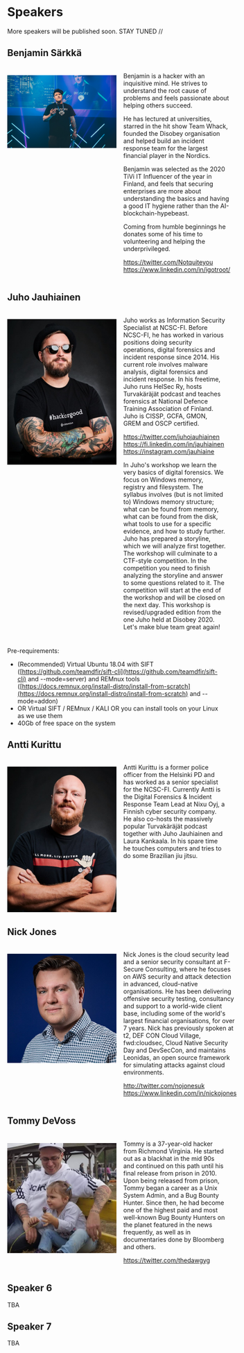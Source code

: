# Speakers

More speakers will be published soon. STAY TUNED //

## Benjamin Särkkä
<div style="display: flex; flex-direction: row; margin-bottom: 1.5rem">
<div style="flex: 0 0 50%; padding: 1.3rem 1rem 0rem 0rem;">
<img src="pics/speakers/benjamin_sarkka.jpg"  alt="Benjamin Särkkä" title="Benjamin Särkkä" />
 </div>
 <div>
 <p>Benjamin is a hacker with an inquisitive mind. He strives to understand the root cause of problems and feels passionate about helping others succeed. </p>

<p>He has lectured at universities, starred in the hit show Team Whack, founded the Disobey organisation and helped build an incident response team for the largest financial player in the Nordics. </p>

<p>Benjamin was selected as the 2020 TiVi IT Influencer of the year in Finland, and feels that securing enterprises are more about understanding the basics and having a good IT hygiene rather than the AI-blockchain-hypebeast. </p>

<p>Coming from humble beginnings he donates some of his time to volunteering and helping the underprivileged.</p>
<p>
<a href="https://twitter.com/Notquiteyou" noopener noreferrer target="_blank">https://twitter.com/Notquiteyou</a><br />
<a href="https://www.linkedin.com/in/igotroot/" noopener noreferrer target="_blank">https://www.linkedin.com/in/igotroot/</a></p>

 </div>
 </div>
 
## Juho Jauhiainen

 <div style="display: flex; flex-direction: row; margin-bottom: 1.5rem">
<div style="flex: 0 0 50%; padding: 1.3rem 1rem 0rem 0rem;">
<img src="pics/speakers/juho_jauhiainen.jpg"  alt="Juho Jauhiainen" title="Juho Jauhiainen" />
 </div>
 <div>
<p>Juho works as Information Security Specialist at NCSC-FI. Before NCSC-FI, he has worked in various positions doing security operations, digital forensics and incident response since 2014. His current role involves malware analysis, digital forensics and incident response. In his freetime, Juho runs HelSec Ry, hosts Turvakäräjät podcast and teaches forensics at National Defence Training Association of Finland. Juho is CISSP, GCFA, GMON, GREM and OSCP certified.
</p>
<p>
<a href="https://twitter.com/juhojauhiainen" noopener noreferrer target="_blank">https://twitter.com/juhojauhiainen</a><br />
<a href="https://fi.linkedin.com/in/jauhiainen" noopener noreferrer target="_blank">https://fi.linkedin.com/in/jauhiainen</a><br />
<a href="https://instagram.com/jauhiaine" noopener noreferrer target="_blank">https://instagram.com/jauhiaine</a></p>
<p>
 In Juho's workshop we learn the very basics of digital forensics. We focus on Windows memory, registry and filesystem. The syllabus involves (but is not limited to) Windows memory structure; what can be found from memory, what can be found from the disk, what tools to use for a specific evidence, and how to study further. Juho has prepared a storyline, which we will analyze first together. The workshop will culminate to a CTF-style competition. In the competition you need to finish analyzing the storyline and answer to some questions related to it. The competition will start at the end of the workshop and will be closed on the next day. This workshop is revised/upgraded edition from the one Juho held at Disobey 2020. Let's make blue team great again!
</p>
 </div>
 </div>
 
 Pre-requirements:
* (Recommended) Virtual Ubuntu 18.04 with SIFT ([https://github.com/teamdfir/sift-cli](https://github.com/teamdfir/sift-cli) and --mode=server) and REMnux tools ([https://docs.remnux.org/install-distro/install-from-scratch](https://docs.remnux.org/install-distro/install-from-scratch) and --mode=addon)
* OR Virtual SIFT / REMnux / KALI OR you can install tools on your Linux as we use them
* 40Gb of free space on the system

## Antti Kurittu
 <div style="display: flex; flex-direction: row; margin-bottom: 1.5rem">
<div style="flex: 0 0 50%; padding: 1.3rem 1rem 0rem 0rem;">
<img src="pics/speakers/antti_kurittu.jpg"  alt="Antti Kurittu" title="Antti Kurittu" />
 </div>
 <div>
<p>Antti Kurittu is a former police officer from the Helsinki PD and has worked as a senior specialist for the NCSC-FI. Currently Antti is the Digital Forensics & Incident Response Team Lead at Nixu Oyj, a Finnish cyber security company. He also co-hosts the massively popular Turvakäräjät podcast together with Juho Jauhiainen and Laura Kankaala. In his spare time he touches computers and tries to do some Brazilian jiu jitsu. 
</p>

 </div>
 </div>
 
## Nick Jones
<div style="display: flex; flex-direction: row; margin-bottom: 1.5rem">
<div style="flex: 0 0 50%; padding: 1.3rem 1rem 0rem 0rem;">
<img src="pics/speakers/nick_jones.jpg"  alt="Nick Jones" title="Nick Jones" />
 </div>
 <div>
<p>Nick Jones is the cloud security lead and a senior security consultant at F-Secure Consulting, where he focuses on AWS security and attack detection in advanced, cloud-native organisations. He has been delivering offensive security testing, consultancy and support to a world-wide client base, including some of the world's largest financial organisations, for over 7 years. Nick has previously spoken at t2, DEF CON Cloud Village, fwd:cloudsec, Cloud Native Security Day and DevSecCon, and maintains Leonidas, an open source framework for simulating attacks against cloud environments.
</p>
<p>
<a href="http://twitter.com/nojonesuk" noopener noreferrer target="_blank">http://twitter.com/nojonesuk</a><br />
<a href="https://www.linkedin.com/in/nickojones" noopener noreferrer target="_blank">https://www.linkedin.com/in/nickojones</a></p>
 </div>
 </div>
 
## Tommy DeVoss
<div style="display: flex; flex-direction: row; margin-bottom: 1.5rem">
<div style="flex: 0 0 50%; padding: 1.3rem 1rem 0rem 0rem;">
<img src="pics/speakers/tommy_devoss.jpg"  alt="Tommy DeVoss" title="Tommy DeVoss" />
 </div>
 <div>
<p>Tommy is a 37-year-old hacker from Richmond Virginia. He started out as a blackhat in the mid 90s and continued on this path until his final release from prison in 2010. Upon being released from prison, Tommy began a career as a Unix System Admin, and a Bug Bounty Hunter. Since then, he had become one of the highest paid and most well-known Bug Bounty Hunters on the planet featured in the news frequently, as well as in documentaries done by Bloomberg and others.
</p>
<p>
<a href="https://twitter.com/thedawgyg" noopener noreferrer target="_blank">https://twitter.com/thedawgyg</a></p>
 </div>
 </div>

## Speaker 6
 TBA
 
## Speaker 7
 TBA
